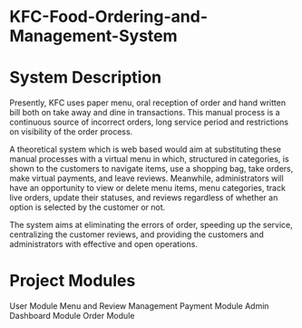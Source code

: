 # KFC-Food-Ordering-and-Management-System

# System Description
Presently, KFC uses paper menu, oral reception of order and hand written bill both on take away and dine in transactions. This manual process is a continuous source of incorrect orders, long service period and restrictions on visibility of the order process.

A theoretical system which is web based would aim at substituting these manual processes with a virtual menu in which, structured in categories, is shown to the customers to navigate items, use a shopping bag, take orders, make virtual payments, and leave reviews. Meanwhile, administrators will have an opportunity to view or delete menu items, menu categories, track live orders, update their statuses, and reviews regardless of whether an option is selected by the customer or not.

The system aims at eliminating the errors of order, speeding up the service, centralizing the customer reviews, and providing the customers and administrators with effective and open operations.

# Project Modules
User Module 
Menu and Review Management
Payment Module
Admin Dashboard Module
Order Module
